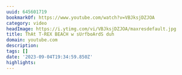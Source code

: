 ```yaml
---
uuid: 645601719
bookmarkOf: https://www.youtube.com/watch?v=VBJksjDZJOA
category: video
headImage: https://i.ytimg.com/vi/VBJksjDZJOA/maxresdefault.jpg
title: ThAt T-REX BEACH w sUrfboArdS duh
domain: youtube.com
description:
tags: []
date: '2023-09-04T19:34:59.850Z'
highlights:
---
```




